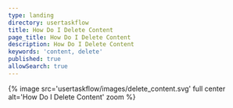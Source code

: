 ```yaml
---
type: landing
directory: usertaskflow
title: How Do I Delete Content
page_title: How Do I Delete Content
description: How Do I Delete Content
keywords: 'content, delete'
published: true
allowSearch: true
---
```

{% image src='usertaskflow/images/delete_content.svg' full center alt='How Do I Delete Content' zoom %} 
